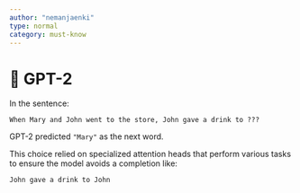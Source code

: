 ```yaml
---
author: "nemanjaenki"
type: normal
category: must-know
---
```


# 🧩 GPT-2

In the sentence:

```
When Mary and John went to the store, John gave a drink to ???
```

GPT-2 predicted `"Mary"` as the next word.

This choice relied on specialized attention heads that perform various tasks to ensure the model avoids a completion like:

```
John gave a drink to John
```